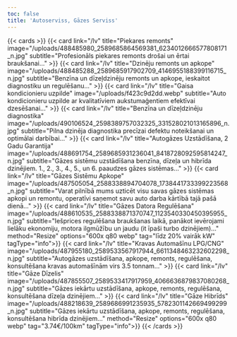```yaml
---
toc: false
title: 'Autoserviss, Gāzes Serviss'
---
```


{{< cards >}}
{{< card link="/lv" title="Piekares remonts" image="/uploads/488485980_2589685864569381_6234012666577808171_n.jpg" subtitle="Profesionāls piekares remonts drošai un ērtai braukšanai..." >}}
{{< card link="/lv" title="Dzinēju remonts un apkope" image="/uploads/488485288_2589685917902709_4146955188399116715_n.jpg" subtitle="Benzīna un dīzeļdzinēju remonts un apkope, ieskaitot diagnostiku un regulēšanu..." >}}
{{< card link="/lv" title="Gaisa kondicionieru uzpilde" image="/uploads/f423c9d2dd.webp" subtitle="Auto kondicionieru uzpilde ar kvalitatīviem aukstumaģentiem efektīvai dzesēšanai..." >}}
{{< card link="/lv" title="Benzīna un dīzeļdzinēju diagnostika" image="/uploads/490106524_2598389757032325_331528021013165896_n.jpg" subtitle="Pilna dzinēja diagnostika precīzai defektu noteikšanai un optimālai darbībai..." >}}
{{< card link="/lv" title="Autogāzes Uzstādīšana, 2 Gadu Garantija" image="/uploads/488691754_2589685931236041_8418728092595814247_n.jpg" subtitle="Gāzes sistēmu uzstādīšana benzīna, dīzeļa un hibrīda dzinējiem. 1., 2., 3., 4., 5., un 6. paaudzes gāzes sistēmas..." >}}
{{< card link="/lv" title="Gāzes Sistēmu Apkope" image="/uploads/487505054_2588338894704078_1738441733399223568_n.jpg" subtitle="Varat pilnībā mums uzticēt visu savas gāzes sistēmas apkopi un remontu, operatīvi saņemot savu auto darba kārtībā tajā pašā dienā..." >}}
{{< card link="/lv" title="Gāzes Datora Regulēšana" image="/uploads/488610535_2588338871370747_1123540330450395955_n.jpg" subtitle="Iešprices regulēšana braukšanas laikā, panākot ievērojami lielāku ekonomiju, motora ilgmūžību un jaudu (it īpaši turbo dzinējiem)..." method="Resize" options="600x q80 webp" tag="līdz 20% vairāk kW" tagType="info">}}
{{< card link="/lv" title="Kravas Automašīnu LPG/CNG" image="/uploads/487955180_2589533567917944_6611348463232602298_n.jpg" subtitle="Autogāzes uzstādīšana, apkope, remonts, regulēšana, konsultēšana kravas automašīnām virs 3.5 tonnam..." >}}
{{< card link="/lv" title="Gāze Dīzelis" image="/uploads/487855507_2589533417917959_4066636879837080268_n.jpg" subtitle="Gāzes iekārtu uzstādīšana, apkope, remonts, regulēšana, konsultēšana dīzeļa dzinējiem..." >}}
{{< card link="/lv" title="Gāze Hibrīds" image="/uploads/488218639_2589686991235935_5782301142669499299_n.jpg" subtitle="Gāzes iekārtu uzstādīšana, apkope, remonts, regulēšana, konsultēšana hibrīda dzinējiem..." method="Resize" options="600x q80 webp" tag="3.74€/100km" tagType="info">}}
{{< /cards >}}
